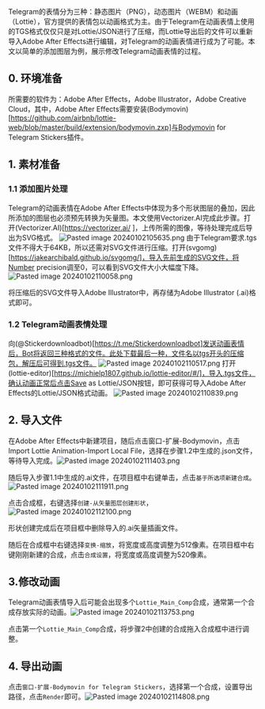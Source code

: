 Telegram的表情分为三种：静态图片（PNG），动态图片（WEBM）和动画（Lottie），官方提供的表情包以动画格式为主。由于Telegram在动画表情上使用的TGS格式仅仅只是对Lottie/JSON进行了压缩，而Lottie导出后的文件可以重新导入Adobe After Effects进行编辑，对Telegram的动画表情进行成为了可能。本文以简单的添加图层为例，展示修改Telegram动画表情的过程。

## 0. 环境准备

所需要的软件为：Adobe After Effects，Adobe Illustrator，Adobe Creative Cloud，其中，Adobe After Effects需要安装(Bodymovin)[https://github.com/airbnb/lottie-web/blob/master/build/extension/bodymovin.zxp]与Bodymovin for Telegram Stickers插件。

## 1. 素材准备

### 1.1 添加图片处理

Telegram的动画表情在Adobe After Effects中体现为多个形状图层的叠加，因此所添加的图层也必须预先转换为矢量图。本文使用Vectorizer.AI完成此步骤。打开(Vectorizer.AI)[https://vectorizer.ai/ ]，上传所需的图像，等待处理完成后导出为SVG格式。
![Pasted image 20240102105635.png](https://s2.loli.net/2024/01/02/xar9yfhv2MALHt4.png)
由于Telegram要求.tgs文件不得大于64KB，所以还需对SVG文件进行压缩。打开(svgomg)[https://jakearchibald.github.io/svgomg/]，导入先前生成的SVG文件，将Number precision调至0，可以看到SVG文件大小大幅度下降。![Pasted image 20240102110058.png](https://s2.loli.net/2024/01/02/kA4Y5nZWEzKIfPR.png)

将压缩后的SVG文件导入Adobe Illustrator中，再存储为Adobe Illustrator (.ai)格式即可。

### 1.2 Telegram动画表情处理

向(@Stickerdownloadbot)[https://t.me/Stickerdownloadbot]发送动画表情后，Bot将返回三种格式的文件。此处下载最后一种，文件名以tgs开头的压缩包，解压后可得到.tgs文件。
![Pasted image 20240102110517.png](https://s2.loli.net/2024/01/02/YeXiCVmvIWgj84n.png)
打开(lottie-editor)[https://michielp1807.github.io/lottie-editor/#/]，导入.tgs文件，确认动画正常后点击Save as Lottie/JSON按钮，即可获得可导入Adobe After Effects的Lottie/JSON格式动画。
![Pasted image 20240102110839.png](https://s2.loli.net/2024/01/02/RoPptKLOi13AuXN.png)
## 2. 导入文件

在Adobe After Effects中新建项目，随后点击窗口-扩展-Bodymovin，点击Import Lottie Animation-Import Local File，选择在步骤1.2中生成的.json文件，等待导入完成。![Pasted image 20240102111403.png](https://s2.loli.net/2024/01/02/r3tmR7bMacvBCG4.png)

随后导入步骤1.1中生成的.ai文件，在项目框中右键单击，点击`基于所选项新建合成`。![Pasted image 20240102111911.png](https://s2.loli.net/2024/01/02/ARnmpXfieZqtW8M.png)

点击合成框，右键选择`创建-从矢量图层创建形状`，![Pasted image 20240102112100.png](https://s2.loli.net/2024/01/02/9NZP47fYAganrh2.png)

形状创建完成后在项目框中删除导入的.ai矢量插画文件。

随后在合成框中右键选择`变换-缩放`，将宽度或高度调整为512像素。在项目框中右键刚刚新建的合成，点击`合成设置`，将宽度或高度调整为520像素。

## 3.修改动画
Telegram动画表情导入后可能会出现多个`Lottie_Main_Comp`合成，通常第一个合成存放实际的动画。![Pasted image 20240102113753.png](https://s2.loli.net/2024/01/02/CADzIOkXesLU8fy.png)

点击第一个`Lottie_Main_Comp`合成，将步骤2中创建的合成拖入合成框中进行调整。

## 4. 导出动画

点击`窗口-扩展-Bodymovin for Telegram Stickers`，选择第一个合成，设置导出路径，点击`Render`即可。![Pasted image 20240102114808.png](https://s2.loli.net/2024/01/02/lBISsZrbDjJg2RG.png)